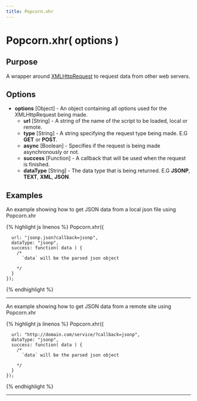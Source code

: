 ```yaml
---
title: Popcorn.xhr
---
```

# Popcorn.xhr( options ) #

## Purpose ##

A wrapper around [XMLHttpRequest](https://developer.mozilla.org/en-US/docs/DOM/XMLHttpRequest) to request data
from other web servers.

## Options ##

* **options** \[Object\] - An object containing all options used for the XMLHttpRequest being made.
  * **url** \[String\] - A string of the name of the script to be loaded, local or remote.
  * **type** \[String\] - A string specifying the request type being made. E.G **GET** or **POST**.
  * **async** \[Boolean\] - Specifies if the request is being made asynchronously or not.
  * **success** \[Function\] - A callback that will be used when the request is finished.
  * **dataType** \[String\] - The data type that is being returned. E.G **JSONP**, **TEXT**, **XML**, **JSON**.

## Examples ##

An example showing how to get JSON data from a local json file using Popcorn.xhr

{% highlight js linenos %}
    Popcorn.xhr({

      url: "jsonp.json?callback=jsonp",
      dataType: "jsonp",
      success: function( data ) {
        /*
          `data` will be the parsed json object

        */
      }
    });
{% endhighlight %}

----------

An example showing how to get JSON data from a remote site using Popcorn.xhr

{% highlight js linenos %}
    Popcorn.xhr({

      url: "http://domain.com/service/?callback=jsonp",
      dataType: "jsonp",
      success: function( data ) {
        /*
          `data` will be the parsed json object

        */
      }
    });
{% endhighlight %}

----------
